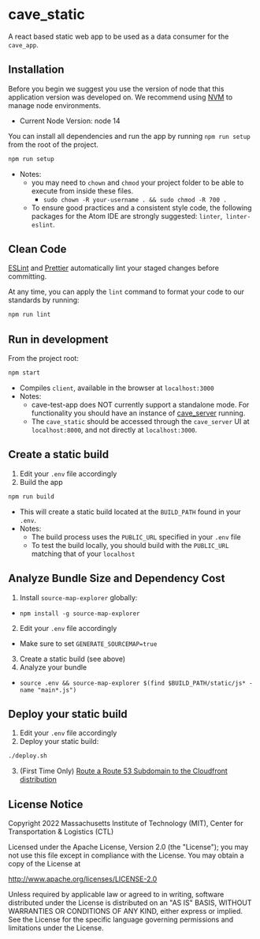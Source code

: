 # cave_static

A react based static web app to be used as a data consumer for the `cave_app`.

## Installation

Before you begin we suggest you use the version of node that this application version was developed on. We recommend using [NVM](https://github.com/nvm-sh/nvm#install--update-script) to manage node environments.

- Current Node Version: node 14

You can install all dependencies and run the app by running `npm run setup` from the root of the project.

```sh
npm run setup
```

- Notes:
  - you may need to `chown` and `chmod` your project folder to be able to execute from inside these files.
    - `sudo chown -R your-username . && sudo chmod -R 700 .`
  - To ensure good practices and a consistent style code, the following packages for the Atom IDE are strongly suggested: `linter`,` linter-eslint`.

## Clean Code

[ESLint](https://github.com/eslint/eslint) and [Prettier](https://github.com/prettier/prettier) automatically lint your staged changes before committing.

At any time, you can apply the `lint` command to format your code to our standards by running:

```sh
npm run lint
```

## Run in development

From the project root:

```sh
npm start
```

- Compiles `client`, available in the browser at `localhost:3000`
- Notes:
  - cave-test-app does NOT currently support a standalone mode. For functionality you should have an instance of [cave_server](https://github.com/MIT-CAVE/cave_app_server) running.
  - The `cave_static` should be accessed through the `cave_server` UI at `localhost:8000`, and not directly at `localhost:3000`.

## Create a static build

1. Edit your `.env` file accordingly
2. Build the app

```sh
npm run build
```

- This will create a static build located at the `BUILD_PATH` found in your `.env`.
- Notes:
  - The build process uses the `PUBLIC_URL` specified in your `.env` file
  - To test the build locally, you should build with the `PUBLIC_URL` matching that of your `localhost`

## Analyze Bundle Size and Dependency Cost

1. Install `source-map-explorer` globally:

- `npm install -g source-map-explorer`

2. Edit your `.env` file accordingly

- Make sure to set `GENERATE_SOURCEMAP=true`

3. Create a static build (see above)
4. Analyze your bundle

- `source .env && source-map-explorer $(find $BUILD_PATH/static/js* -name "main*.js")`

## Deploy your static build

1. Edit your `.env` file accordingly
2. Deploy your static build:

```sh
./deploy.sh
```

3. (First Time Only) [Route a Route 53 Subdomain to the Cloudfront distribution](https://docs.aws.amazon.com/Route53/latest/DeveloperGuide/routing-to-cloudfront-distribution.html)

## License Notice

Copyright 2022 Massachusetts Institute of Technology (MIT), Center for Transportation & Logistics (CTL)

Licensed under the Apache License, Version 2.0 (the "License"); you may not use this file except in compliance with the License. You may obtain a copy of the License at

http://www.apache.org/licenses/LICENSE-2.0

Unless required by applicable law or agreed to in writing, software distributed under the License is distributed on an "AS IS" BASIS, WITHOUT WARRANTIES OR CONDITIONS OF ANY KIND, either express or implied. See the License for the specific language governing permissions and limitations under the License.
